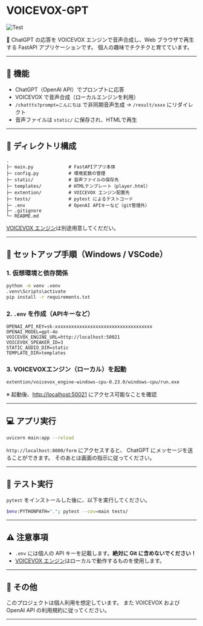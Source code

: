 # VOICEVOX-GPT

![Test](https://github.com/aozk/vvox-gpt/actions/workflows/test.yml/badge.svg)

📢 ChatGPT の応答を VOICEVOX エンジンで音声合成し、Web ブラウザで再生する FastAPI アプリケーションです。
個人の趣味でチクチクと育てています。

---

## 🧩 機能

- ChatGPT（OpenAI API）でプロンプトに応答
- VOICEVOX で音声合成（ローカルエンジンを利用）
- `/chattts?prompt=こんにちは` で非同期音声生成 → `/result/xxxx` にリダイレクト
- 音声ファイルは `static/` に保存され、HTMLで再生

---

## 📂 ディレクトリ構成

```text
.
├─ main.py             # FastAPIアプリ本体
├─ config.py           # 環境変数の管理
├─ static/             # 音声ファイルの保存先
├─ templates/          # HTMLテンプレート（player.html）
├─ extention/          # VOICEVOX エンジン配置先
├─ tests/              # pytest によるテストコード
├─ .env                # OpenAI APIキーなど（git管理外）
├─ .gitignore
└─ README.md
```

[VOICEVOX エンジン](https://github.com/VOICEVOX/voicevox_engine/releases)は別途用意してくだだい。

---

## 🚀 セットアップ手順（Windows / VSCode）

### 1. 仮想環境と依存関係

```sh
python -m venv .venv
.venv\Scripts\activate
pip install -r requirements.txt
```

### 2. `.env` を作成（APIキーなど）

```env
OPENAI_API_KEY=sk-xxxxxxxxxxxxxxxxxxxxxxxxxxxxxxxxxxxx
OPENAI_MODEL=gpt-4o
VOICEVOX_ENGINE_URL=http://localhost:50021
VOICEVOX_SPEAKER_ID=3
STATIC_AUDIO_DIR=static
TEMPLATE_DIR=templates
```

### 3. VOICEVOXエンジン（ローカル）を起動

```sh
extention/voicevox_engine-windows-cpu-0.23.0/windows-cpu/run.exe
```

※ 起動後、<http://localhost:50021> にアクセス可能なことを確認

---

## 💻 アプリ実行

```bash
uvicorn main:app --reload
```

`http://localhost:8000/form` にアクセスすると、 ChatGPT にメッセージを送ることができます。
そのあとは画面の指示に従ってください。

---

## 🧪 テスト実行

`pytest` をインストールした後に、以下を実行してください。

```bash
$env:PYTHONPATH="."; pytest --cov=main tests/
```

---

## ⚠️ 注意事項

- `.env` には個人の API キーを記載します。**絶対に Git に含めないでください！**
- [VOICEVOX エンジン](https://github.com/VOICEVOX/voicevox_engine/releases)はローカルで動作するものを使用します。

---

## 📜 その他

このプロジェクトは個人利用を想定しています。
また VOICEVOX および OpenAI API の利用規約に従ってください。

---
